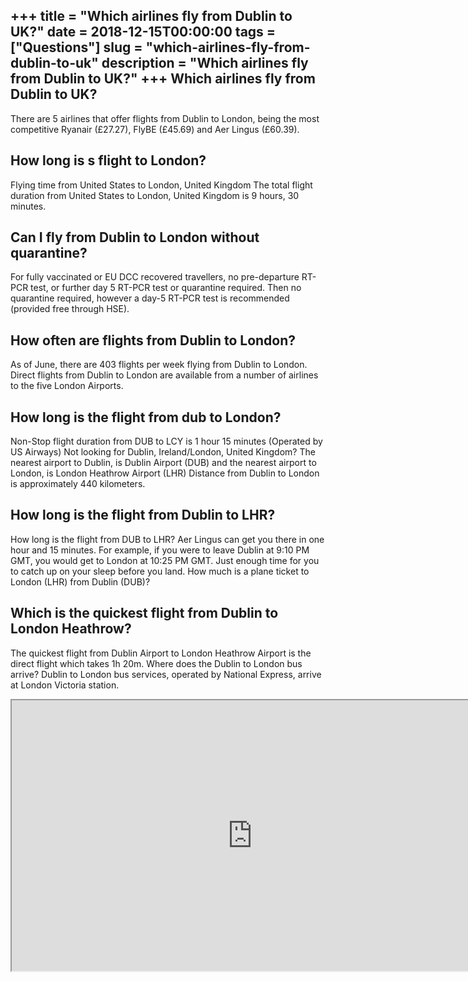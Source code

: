 +++
title = "Which airlines fly from Dublin to UK?"
date = 2018-12-15T00:00:00
tags = ["Questions"]
slug = "which-airlines-fly-from-dublin-to-uk"
description = "Which airlines fly from Dublin to UK?"
+++
Which airlines fly from Dublin to UK?
-------------------------------------

There are 5 airlines that offer flights from Dublin to London, being the most competitive Ryanair (£27.27), FlyBE (£45.69) and Aer Lingus (£60.39).

How long is s flight to London?
-------------------------------

Flying time from United States to London, United Kingdom The total flight duration from United States to London, United Kingdom is 9 hours, 30 minutes.

Can I fly from Dublin to London without quarantine?
---------------------------------------------------

For fully vaccinated or EU DCC recovered travellers, no pre-departure RT-PCR test, or further day 5 RT-PCR test or quarantine required. Then no quarantine required, however a day-5 RT-PCR test is recommended (provided free through HSE).

How often are flights from Dublin to London?
--------------------------------------------

As of June, there are 403 flights per week flying from Dublin to London. Direct flights from Dublin to London are available from a number of airlines to the five London Airports.

How long is the flight from dub to London?
------------------------------------------

Non-Stop flight duration from DUB to LCY is 1 hour 15 minutes (Operated by US Airways) Not looking for Dublin, Ireland/London, United Kingdom? The nearest airport to Dublin, is Dublin Airport (DUB) and the nearest airport to London, is London Heathrow Airport (LHR) Distance from Dublin to London is approximately 440 kilometers.

How long is the flight from Dublin to LHR?
------------------------------------------

How long is the flight from DUB to LHR? Aer Lingus can get you there in one hour and 15 minutes. For example, if you were to leave Dublin at 9:10 PM GMT, you would get to London at 10:25 PM GMT. Just enough time for you to catch up on your sleep before you land. How much is a plane ticket to London (LHR) from Dublin (DUB)?

Which is the quickest flight from Dublin to London Heathrow?
------------------------------------------------------------

The quickest flight from Dublin Airport to London Heathrow Airport is the direct flight which takes 1h 20m. Where does the Dublin to London bus arrive? Dublin to London bus services, operated by National Express, arrive at London Victoria station.

<iframe allow="accelerometer; autoplay; clipboard-write; encrypted-media; gyroscope; picture-in-picture" allowfullscreen="" class="__youtube_prefs__  epyt-is-override  no-lazyload" data-no-lazy="1" data-origheight="433" data-origwidth="770" data-skipgform_ajax_framebjll="" height="433" id="_ytid_98784" loading="lazy" src="https://www.youtube.com/embed/nAtCPsvzjmU?enablejsapi=1&autoplay=0&cc_load_policy=0&cc_lang_pref=&iv_load_policy=1&loop=0&modestbranding=0&rel=1&fs=1&playsinline=0&autohide=2&theme=dark&color=red&controls=1&" title="YouTube player" width="770"></iframe>